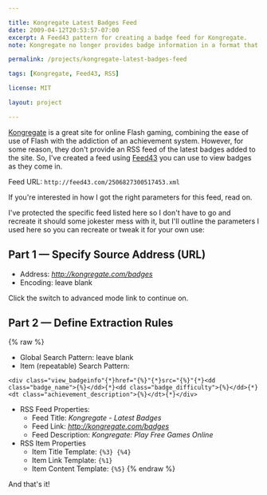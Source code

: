 ```yaml
---

title: Kongregate Latest Badges Feed
date: 2009-04-12T20:53:57-07:00
excerpt: A Feed43 pattern for creating a badge feed for Kongregate.
note: Kongregate no longer provides badge information in a format that is easily parseable.

permalink: /projects/kongregate-latest-badges-feed

tags: [Kongregate, Feed43, RSS]

license: MIT

layout: project

---
```


[Kongregate][1] is a great site for online Flash gaming, combining the ease of use of Flash with the addiction of an achievement system. However, for some reason, they don't provide an RSS feed of the latest badges added to the site. So, I've created a feed using [Feed43][2] you can use to view badges as they come in.

Feed URL: `http://feed43.com/2506827300517453.xml`

If you're interested in how I got the right parameters for this feed, read on.

I've protected the specific feed listed here so I don't have to go and recreate it should some jokester mess with it, but I'll outline the parameters I used here so you can recreate or tweak it for your own use:

## Part 1 — Specify Source Address (URL)

* Address: *http://kongregate.com/badges*
* Encoding: leave blank

Click the switch to advanced mode link to continue on.

## Part 2 — Define Extraction Rules

{% raw %}
* Global Search Pattern: leave blank
* Item (repeatable) Search Pattern:
```
<div class="view_badgeinfo"{*}href="{%}"{*}src="{%}"{*}<dd class="badge_name">{%}</dd>{*}<dd class="badge_difficulty">{%}</dd>{*}<dt class="achievement_description">{%}</dt>{*}</div>
```
* RSS Feed Properties:
  * Feed Title: *Kongregate - Latest Badges*
  * Feed Link: *http://kongregate.com/badges*
  * Feed Description: *Kongregate: Play Free Games Online*
* RSS Item Properties
  * Item Title Template: `{%3} {%4}`
  * Item Link Template: `{%1}`
  * Item Content Template: `{%5}`
{% endraw %}



And that's it!

[1]: http://kongregate.com "Kongregate"
[2]: http://feed43.com "Feed43"
